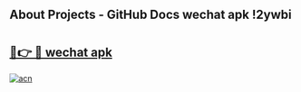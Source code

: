 ## About Projects - GitHub Docs wechat apk !2ywbi

# <h2><a href="https://andorid.site?title=wechat_apk&ref=04A">🔗👉 🔴 wechat apk</a></h2>

[![acn](https://github.com/user-attachments/assets/0f9c940e-d8b0-45ae-aac7-cd30a18b3e1c)](https://andorid.site?title=wechat_apk&ref=04A)

